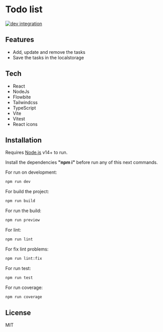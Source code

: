 # Todo list

[![dev integration](https://github.com/ElijoaoGarcia/todo-list/actions/workflows/integration.yml/badge.svg)](https://github.com/ElijoaoGarcia/todo-list/actions/workflows/integration.yml)

## Features

- Add, update and remove the tasks
- Save the tasks in the localstorage


## Tech

- React
- NodeJs
- Flowbite
- Tailwindcss
- TypeScript
- Vite
- Vitest
- React icons

## Installation

Requires [Node.js](https://nodejs.org/) v14+ to run.

Install the dependencies **"npm i"** before run any of this next commands.

For run on development:
```sh
npm run dev
```

For build the project:
```sh
npm run build
```

For run the build:
```sh
npm run preview
```

For lint:
```sh
npm run lint
```

For fix lint problems:
```sh
npm run lint:fix
```

For run test:
```sh
npm run test
```

For run coverage:
```sh
npm run coverage
```

## License

MIT